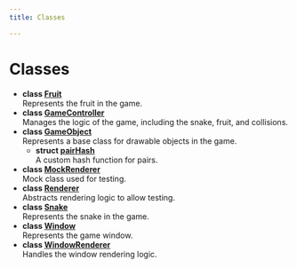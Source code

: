 ```yaml
---
title: Classes

---
```


# Classes




* **class [Fruit](Classes/class_fruit.md)** <br>Represents the fruit in the game. 
* **class [GameController](Classes/class_game_controller.md)** <br>Manages the logic of the game, including the snake, fruit, and collisions. 
* **class [GameObject](Classes/class_game_object.md)** <br>Represents a base class for drawable objects in the game. 
    * **struct [pairHash](Classes/struct_game_object_1_1pair_hash.md)** <br>A custom hash function for pairs. 
* **class [MockRenderer](Classes/class_mock_renderer.md)** <br>Mock class used for testing. 
* **class [Renderer](Classes/class_renderer.md)** <br>Abstracts rendering logic to allow testing. 
* **class [Snake](Classes/class_snake.md)** <br>Represents the snake in the game. 
* **class [Window](Classes/class_window.md)** <br>Represents the game window. 
* **class [WindowRenderer](Classes/class_window_renderer.md)** <br>Handles the window rendering logic. 

